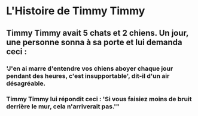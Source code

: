 # L'Histoire de Timmy Timmy

## Timmy Timmy avait 5 chats et 2 chiens. Un jour, une personne sonna à sa porte et lui demanda ceci :
### 'J'en ai marre d'entendre vos chiens aboyer chaque jour pendant des heures, c'est insupportable', dit-il d'un air désagréable.
### Timmy Timmy lui répondit ceci : 'Si vous faisiez moins de bruit derrière le mur, cela n'arriverait pas.'"   
